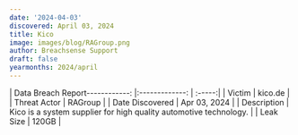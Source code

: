 ```yaml
---
date: '2024-04-03'
discovered: April 03, 2024
title: Kico
image: images/blog/RAGroup.png
author: Breachsense Support
draft: false
yearmonths: 2024/april
---
```


| Data Breach Report------------:     |:-------------:    | :-----:|
| Victim      | kico.de      | 
| Threat Actor      | RAGroup      | 
| Date Discovered      | Apr 03, 2024      | 
| Description      | Kico is a system supplier for high quality automotive technology.      | 
| Leak Size      | 120GB      | 

